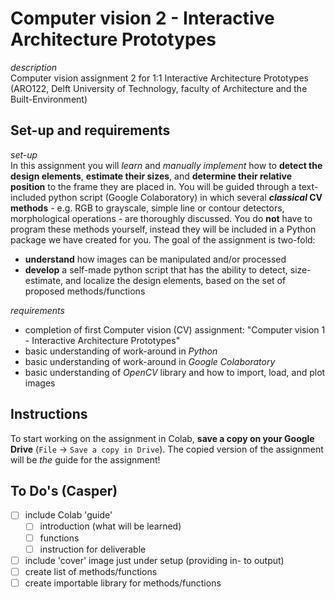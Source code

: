 # Computer vision 2 - Interactive Architecture Prototypes

*description* <br />
Computer vision assignment 2 for 1:1 Interactive Architecture Prototypes (ARO122, Delft University of Technology, faculty of Architecture and the Built-Environment)

## Set-up and requirements

*set-up* <br />
In this assignment you will _learn_ and _manually implement_ how to **detect the design elements**, **estimate their sizes**, and **determine their relative position** to the frame they are placed in. You will be guided through a text-included python script (Google Colaboratory) in which several ***classical* CV methods**  - e.g. RGB to grayscale, simple line or contour detectors, morphological operations - are thoroughly discussed. You do **not** have to program these methods yourself, instead they will be included in a Python package we have created for you. The goal of the assignment is two-fold: 

- **understand** how images can be manipulated and/or processed
- **develop** a self-made python script that has the ability to detect, size-estimate, and localize the design elements, based on the set of proposed methods/functions

*requirements* <br />
- completion of first Computer vision (CV) assignment: "Computer vision 1 - Interactive Architecture Prototypes"
- basic understanding of work-around in _Python_
- basic understanding of work-around in _Google Colaboratory_
- basic understanding of _OpenCV_ library and how to import, load, and plot images

## Instructions

To start working on the assignment in Colab, **save a copy on your Google Drive** (`File` $\rightarrow$ `Save a copy in Drive`). The copied version of the assignment will be *the* guide for the assignment!

## To Do's (Casper)
- [ ] include Colab 'guide'
  - [ ] introduction (what will be learned)
  - [ ] functions
  - [ ] instruction for deliverable
- [ ] include 'cover' image just under setup (providing in- to output)
- [ ] create list of methods/functions
- [ ] create importable library for methods/functions

